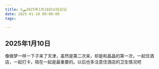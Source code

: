 ```yaml
---
title: G🛹2025年1月10日以往日记
date: 2025-01-10 00:00:00
tags:

---
```


## 2025年1月10日
像做梦一样一下子来了天津，虽然是第二次来，却是和晶晶的第一次，一起住酒店，一起打卡，陪在一起是最重要的。以后也多注意住酒店的卫生情况吧